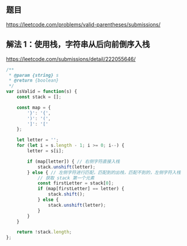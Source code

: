 ## 题目

https://leetcode.com/problems/valid-parentheses/submissions/

## 解法 1：使用栈，字符串从后向前倒序入栈

https://leetcode.com/submissions/detail/222055646/

```js
/**
 * @param {string} s
 * @return {boolean}
 */
var isValid = function(s) {
    const stack = [];

    const map = {
        '}': '{',
        ')': '(',
        ']': '['
    };

    let letter = '';
    for (let i = s.length - 1; i >= 0; i--) {
        letter = s[i];

        if (map[letter]) { // 右侧字符直接入栈
            stack.unshift(letter);
        } else { // 左侧字符进行匹配，匹配到的出栈，匹配不到的，左侧字符入栈
            // 获取 stack 第一个元素
            const firstLetter = stack[0];
            if (map[firstLetter] == letter) {
                stack.shift();
            } else {
                stack.unshift(letter);
            }
        }
    }

    return !stack.length;
};
```